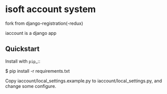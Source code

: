 isoft account system
====================

fork from django-registration(-redux)

iaccount is a django app


Quickstart
----------

Install with `pip`_::

$ pip install -r requirements.txt

Copy iaccount/local_settings.example.py to iaccount/local_settings.py, and change some configure.
